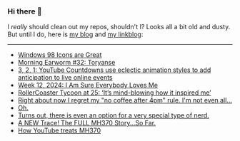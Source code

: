 ### Hi there 👋

I _really_ should clean out my repos, shouldn't I? Looks all a bit old and dusty. But until I do, here is [my blog](https://lostfocus.de/) and [my linkblog](https://dominikschwind.com/links):

--- 

<!-- POST-LIST:START -->
- [Windows 98 Icons are Great](https://alexmeub.com/old-windows-icons/)
- [Morning Earworm #32: Toryanse](https://lostfocus.de/2024/03/27/morning-earworm-32-toryanse/)
- [3, 2, 1: YouTube Countdowns use eclectic animation styles to add anticipation to live online events](https://www.itsnicethat.com/features/youtube-countdown-animation-sponsored-content-260324)
- [Week 12, 2024: I Am Sure Everybody Loves Me](https://lostfocus.de/2024/03/24/week-12-2024-i-am-sure-everybody-loves-me/)
- [RollerCoaster Tycoon at 25: ‘It’s mind-blowing how it inspired me’](https://www.theguardian.com/games/2024/mar/22/rollercoaster-tycoon-at-25-its-mind-blowing-how-it-inspired-me)
- [Right about now I regret my &quot;no coffee after 4pm&quot; rule. I&#39;m not even all…](https://lostfocus.de/2024/03/21/232769/)
- [Oh.](https://lostfocus.de/2024/03/21/232767/)
- [Turns out, there is even an option for a very special type of nerd.](https://lostfocus.de/2024/03/20/232693/)
- [A NEW Trace! The FULL MH370 Story...So Far.](https://www.youtube.com/watch?v=Y5K9HBiJpuk)
- [How YouTube treats MH370](https://rubenerd.com/how-youtube-treats-mh370/)
<!-- POST-LIST:END -->

<!--
**lostfocus/lostfocus** is a ✨ _special_ ✨ repository because its `README.md` (this file) appears on your GitHub profile.

Here are some ideas to get you started:

- 🔭 I’m currently working on ...
- 🌱 I’m currently learning ...
- 👯 I’m looking to collaborate on ...
- 🤔 I’m looking for help with ...
- 💬 Ask me about ...
- 📫 How to reach me: ...
- 😄 Pronouns: ...
- ⚡ Fun fact: ...
-->
